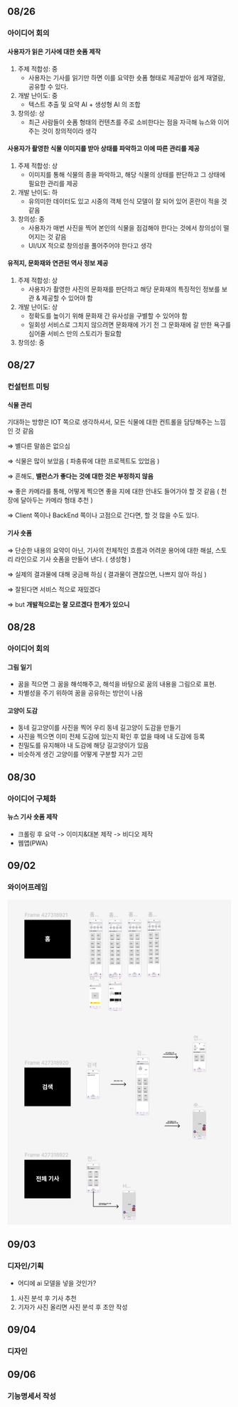 ## 08/26

### 아이디어 회의

#### 사용자가 읽은 기사에 대한 숏폼 제작

1. 주제 적합성: 중
   - 사용자는 기사를 읽기만 하면 이를 요약한 숏폼 형태로 제공받아 쉽게 재열람, 공유할 수 있다.
2. 개발 난이도: 중
   - 텍스트 추출 및 요약 AI + 생성형 AI 의 조합
3. 창의성: 상
   - 최근 사람들이 숏폼 형태의 컨텐츠를 주로 소비한다는 점을 자극해 뉴스와 이어주는 것이 창의적이라 생각

#### 사용자가 촬영한 식물 이미지를 받아 상태를 파악하고 이에 따른 관리를 제공

1. 주제 적합성: 상
   - 이미지를 통해 식물의 종을 파악하고, 해당 식물의 상태를 판단하고 그 상태에 필요한 관리를 제공
2. 개발 난이도: 하
   - 유의미한 데이터도 있고 시중의 객체 인식 모델이 잘 되어 있어 혼란이 적을 것 같음
3. 창의성: 중
   - 사용자가 매번 사진을 찍어 본인의 식물을 점검해야 한다는 것에서 창의성이 떨어지는 것 같음
   - UI/UX 적으로 창의성을 풀어주어야 한다고 생각

#### 유적지, 문화재와 연관된 역사 정보 제공

1. 주제 적합성: 상
   - 사용자가 촬영한 사진의 문화재를 판단하고 해당 문화재의 특징적인 정보를 보관 & 제공할 수 있어야 함
2. 개발 난이도: 상
   - 정확도를 높이기 위해 문화재 간 유사성을 구별할 수 있어야 함
   - 일회성 서비스로 그치지 않으려면 문화재에 가기 전 그 문화재에 갈 만한 욕구를 심어줄 서비스 만의 스토리가 필요함
3. 창의성: 중

## 08/27

### 컨설턴트 미팅

#### 식물 관리

기대하는 방향은 IOT 쪽으로 생각하셔서, 모든 식물에 대한 컨트롤을 담당해주는 느낌인 것 같음

⇒ 별다른 말씀은 없으심

⇒ 식물은 많이 보았음 ( 파충류에 대한 프로젝트도 있었음 )

⇒ 흔해도, **밸런스가 좋다는 것에 대한 것은 부정하지 않음**

⇒ 좋은 카메라를 통해, 어떻게 찍으면 좋을 지에 대한 안내도 들어가야 할 것 같음 ( 천장에 달아두는 카메라 형태 추천 )

⇒ Client 쪽이나 BackEnd 쪽이나 고점으로 간다면, 할 것 많을 수도 있다.

#### 기사 숏폼

⇒ 단순한 내용의 요약이 아닌, 기사의 전체적인 흐름과 어려운 용어에 대한 해설, 스토리 라인으로 기사 숏폼을 만들어 낸다. ( 생성형 )

⇒ 실제의 결과물에 대해 궁금해 하심 ( 결과물이 괜찮으면, 나쁘지 않아 하심 )

⇒ 잘된다면 서비스 적으로 재밌겠다

⇒ but **개발적으로는 잘 모르겠다 한계가 있으니**

## 08/28

### 아이디어 회의

#### 그림 일기

- 꿈을 적으면 그 꿈을 해석해주고, 해석을 바탕으로 꿈의 내용을 그림으로 표현.
- 차별성을 주기 위하여 꿈을 공유하는 방안이 나옴

#### 고양이 도감

- 동네 길고양이를 사진을 찍어 우리 동네 길고양이 도감을 만들기
- 사진을 찍으면 이미 전체 도감에 있는지 확인 후 없을 때에 내 도감에 등록
- 친밀도를 유지해야 내 도감에 해당 길고양이가 있음
- 비슷하게 생긴 고양이를 어떻게 구분할 지가 고민

## 08/30

### 아이디어 구체화

#### 뉴스 기사 숏폼 제작

- 크롤링 후 요약 -> 이미지&대본 제작 -> 비디오 제작
- 웹앱(PWA)

## 09/02

### 와이어프레임

![](./wireframe.PNG)

## 09/03

### 디자인/기획

- 어디에 ai 모델을 넣을 것인가?

1. 사진 분석 후 기사 추천
2. 기자가 사진 올리면 사진 분석 후 초안 작성

## 09/04

### 디자인

## 09/06

### 기능명세서 작성
